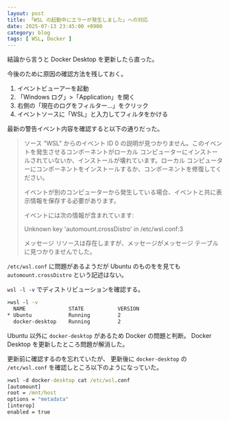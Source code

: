 ```yaml
---
layout: post
title: 「WSL の起動中にエラーが発生しました」への対応
date: 2025-07-13 23:45:00 +0900
category: blog
tags: [ WSL, Docker ]
---
```


結論から言うと Docker Desktop を更新したら直った。

今後のために原因の確認方法を残しておく。

1. イベントビューアーを起動
1. 「Windows ログ」>「Application」を開く
1. 右側の「現在のログをフィルター...」をクリック
1. イベントソースに「WSL」と入力してフィルタをかける

最新の警告イベント内容を確認すると以下の通りだった。

>ソース "WSL" からのイベント ID 0 の説明が見つかりません。このイベントを発生させるコンポーネントがローカル コンピューターにインストールされていないか、インストールが壊れています。ローカル コンピューターにコンポーネントをインストールするか、コンポーネントを修復してください。
>
>イベントが別のコンピューターから発生している場合、イベントと共に表示情報を保存する必要があります。
>
>イベントには次の情報が含まれています: 
>
>Unknown key 'automount.crossDistro' in /etc/wsl.conf:3
>
>メッセージ リソースは存在しますが、メッセージがメッセージ テーブルに見つかりませんでした。

`/etc/wsl.conf` に問題があるようだが
Ubuntu のものをを見ても `automount.crossDistro` という記述はない。

`wsl -l -v` でディストリビューションを確認する。

```cmd
>wsl -l -v
  NAME              STATE           VERSION
* Ubuntu            Running         2
  docker-desktop    Running         2
```


Ubuntu 以外に
`docker-desktop` があるため Docker の問題と判断。
Docker Desktop を更新したところ問題が解消した。

更新前に確認するのを忘れていたが、
更新後に `docker-desktop` の
`/etc/wsl.conf` を確認しところ以下のようになっていた。

```cmd
>wsl -d docker-desktop cat /etc/wsl.conf
[automount]
root = /mnt/host
options = "metadata"
[interop]
enabled = true
```
